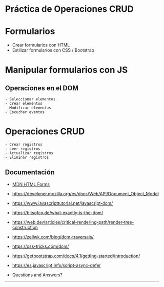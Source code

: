 # Práctica de Operaciones CRUD

# Formularios
- Crear formularios con HTML
- Estilizar formularios con CSS / Bootstrap

# Manipular formularios con JS

## Operaciones en el DOM
    - Seleccionar elementos 
    - Crear elementos 
    - Modificar elementos
    - Escuchar eventos

# Operaciones CRUD
    - Crear registros
    - Leer registros
    - Actualizar registros
    - Eliminar registros

Documentación
-------------
- [MDN HTML Forms](https://developer.mozilla.org/es/docs/Learn/Forms/Your_first_form)
- https://developer.mozilla.org/es/docs/Web/API/Document_Object_Model
- https://www.javascripttutorial.net/javascript-dom/
- https://bitsofco.de/what-exactly-is-the-dom/
- https://web.dev/articles/critical-rendering-path/render-tree-construction
- https://zellwk.com/blog/dom-traversals/
- https://css-tricks.com/dom/
- https://getbootstrap.com/docs/4.1/getting-started/introduction/
- https://es.javascript.info/script-async-defer

- Questions and Answers?
----------------------

